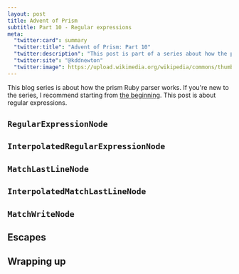 ```yaml
---
layout: post
title: Advent of Prism
subtitle: Part 10 - Regular expressions
meta:
  "twitter:card": summary
  "twitter:title": "Advent of Prism: Part 10"
  "twitter:description": "This post is part of a series about how the prism Ruby parser works."
  "twitter:site": "@kddnewton"
  "twitter:image": https://upload.wikimedia.org/wikipedia/commons/thumb/7/73/Ruby_logo.svg/1200px-Ruby_logo.svg.png
---
```


This blog series is about how the prism Ruby parser works. If you're new to the series, I recommend starting from [the beginning](/2023/11/30/advent-of-prism-part-0). This post is about regular expressions.

## `RegularExpressionNode`

## `InterpolatedRegularExpressionNode`

## `MatchLastLineNode`

## `InterpolatedMatchLastLineNode`

## `MatchWriteNode`

## Escapes

## Wrapping up
